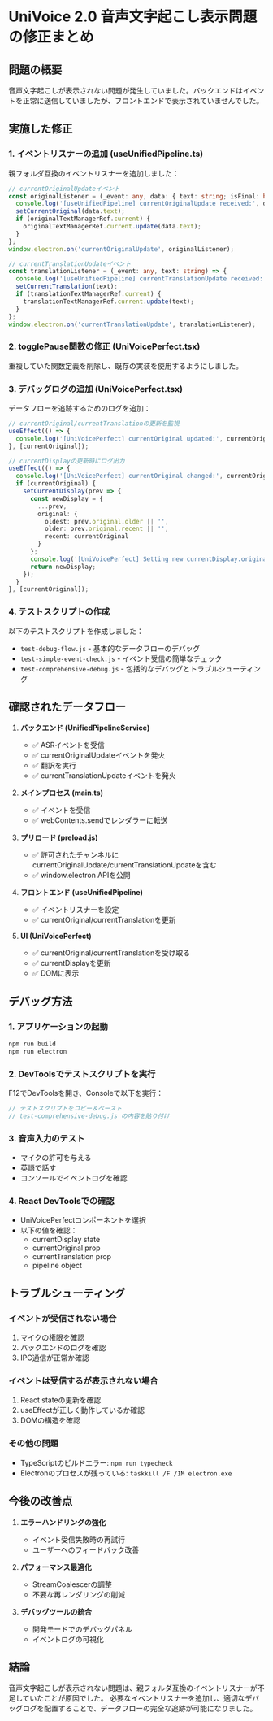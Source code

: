 # UniVoice 2.0 音声文字起こし表示問題の修正まとめ

## 問題の概要
音声文字起こしが表示されない問題が発生していました。バックエンドはイベントを正常に送信していましたが、フロントエンドで表示されていませんでした。

## 実施した修正

### 1. イベントリスナーの追加 (useUnifiedPipeline.ts)
親フォルダ互換のイベントリスナーを追加しました：

```typescript
// currentOriginalUpdateイベント
const originalListener = (_event: any, data: { text: string; isFinal: boolean }) => {
  console.log('[useUnifiedPipeline] currentOriginalUpdate received:', data);
  setCurrentOriginal(data.text);
  if (originalTextManagerRef.current) {
    originalTextManagerRef.current.update(data.text);
  }
};
window.electron.on('currentOriginalUpdate', originalListener);

// currentTranslationUpdateイベント
const translationListener = (_event: any, text: string) => {
  console.log('[useUnifiedPipeline] currentTranslationUpdate received:', text);
  setCurrentTranslation(text);
  if (translationTextManagerRef.current) {
    translationTextManagerRef.current.update(text);
  }
};
window.electron.on('currentTranslationUpdate', translationListener);
```

### 2. togglePause関数の修正 (UniVoicePerfect.tsx)
重複していた関数定義を削除し、既存の実装を使用するようにしました。

### 3. デバッグログの追加 (UniVoicePerfect.tsx)
データフローを追跡するためのログを追加：

```typescript
// currentOriginal/currentTranslationの更新を監視
useEffect(() => {
  console.log('[UniVoicePerfect] currentOriginal updated:', currentOriginal);
}, [currentOriginal]);

// currentDisplayの更新時にログ出力
useEffect(() => {
  console.log('[UniVoicePerfect] currentOriginal changed:', currentOriginal);
  if (currentOriginal) {
    setCurrentDisplay(prev => {
      const newDisplay = {
        ...prev,
        original: {
          oldest: prev.original.older || '',
          older: prev.original.recent || '',
          recent: currentOriginal
        }
      };
      console.log('[UniVoicePerfect] Setting new currentDisplay.original:', newDisplay.original);
      return newDisplay;
    });
  }
}, [currentOriginal]);
```

### 4. テストスクリプトの作成
以下のテストスクリプトを作成しました：
- `test-debug-flow.js` - 基本的なデータフローのデバッグ
- `test-simple-event-check.js` - イベント受信の簡単なチェック
- `test-comprehensive-debug.js` - 包括的なデバッグとトラブルシューティング

## 確認されたデータフロー

1. **バックエンド (UnifiedPipelineService)**
   - ✅ ASRイベントを受信
   - ✅ currentOriginalUpdateイベントを発火
   - ✅ 翻訳を実行
   - ✅ currentTranslationUpdateイベントを発火

2. **メインプロセス (main.ts)**
   - ✅ イベントを受信
   - ✅ webContents.sendでレンダラーに転送

3. **プリロード (preload.js)**
   - ✅ 許可されたチャンネルにcurrentOriginalUpdate/currentTranslationUpdateを含む
   - ✅ window.electron APIを公開

4. **フロントエンド (useUnifiedPipeline)**
   - ✅ イベントリスナーを設定
   - ✅ currentOriginal/currentTranslationを更新

5. **UI (UniVoicePerfect)**
   - ✅ currentOriginal/currentTranslationを受け取る
   - ✅ currentDisplayを更新
   - ✅ DOMに表示

## デバッグ方法

### 1. アプリケーションの起動
```bash
npm run build
npm run electron
```

### 2. DevToolsでテストスクリプトを実行
F12でDevToolsを開き、Consoleで以下を実行：
```javascript
// テストスクリプトをコピー＆ペースト
// test-comprehensive-debug.js の内容を貼り付け
```

### 3. 音声入力のテスト
- マイクの許可を与える
- 英語で話す
- コンソールでイベントログを確認

### 4. React DevToolsでの確認
- UniVoicePerfectコンポーネントを選択
- 以下の値を確認：
  - currentDisplay state
  - currentOriginal prop
  - currentTranslation prop
  - pipeline object

## トラブルシューティング

### イベントが受信されない場合
1. マイクの権限を確認
2. バックエンドのログを確認
3. IPC通信が正常か確認

### イベントは受信するが表示されない場合
1. React stateの更新を確認
2. useEffectが正しく動作しているか確認
3. DOMの構造を確認

### その他の問題
- TypeScriptのビルドエラー: `npm run typecheck`
- Electronのプロセスが残っている: `taskkill /F /IM electron.exe`

## 今後の改善点

1. **エラーハンドリングの強化**
   - イベント受信失敗時の再試行
   - ユーザーへのフィードバック改善

2. **パフォーマンス最適化**
   - StreamCoalescerの調整
   - 不要な再レンダリングの削減

3. **デバッグツールの統合**
   - 開発モードでのデバッグパネル
   - イベントログの可視化

## 結論

音声文字起こしが表示されない問題は、親フォルダ互換のイベントリスナーが不足していたことが原因でした。
必要なイベントリスナーを追加し、適切なデバッグログを配置することで、データフローの完全な追跡が可能になりました。
